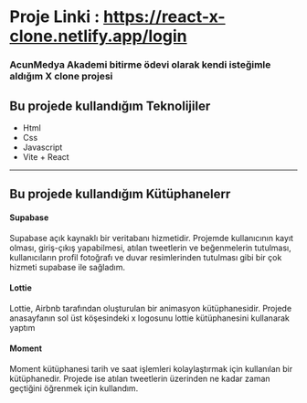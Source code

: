 # Proje Linki : https://react-x-clone.netlify.app/login

<h3>AcunMedya Akademi bitirme ödevi olarak kendi isteğimle aldığım X clone projesi</h3>

<h2>Bu projede kullandığım Teknolijiler</h2>
<ul>
  <li>Html</li>
  <li>Css</li>
  <li>Javascript</li>
  <li>Vite + React</li>
</ul>
<hr>

<h2>Bu projede kullandığım Kütüphanelerr</h2>

<h4>Supabase</h4>
<p>Supabase açık kaynaklı bir veritabanı hizmetidir. Projemde kullanıcının kayıt olması, giriş-çıkış yapabilmesi, atılan tweetlerin ve beğenmelerin tutulması, kullanıcıların profil fotoğrafı ve duvar resimlerinden tutulması gibi bir çok hizmeti supabase ile sağladım.</p>

<h4>Lottie</h4>
<p>Lottie, Airbnb tarafından oluşturulan bir animasyon kütüphanesidir. Projede anasayfanın sol üst köşesindeki x logosunu lottie kütüphanesini kullanarak yaptım</p>

<h4>Moment</h4>
<p>Moment kütüphanesi tarih ve saat işlemleri kolaylaştırmak için kullanılan bir kütüphanedir. Projede ise atılan tweetlerin üzerinden ne kadar zaman geçtiğini öğrenmek için kullandım.</p>
